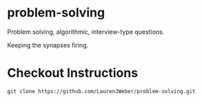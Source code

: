# problem-solving
Problem solving, algorithmic, interview-type questions.

Keeping the synapses firing.

# Checkout Instructions

  `git clone https://github.com/LaurenJWeber/problem-solving.git`
